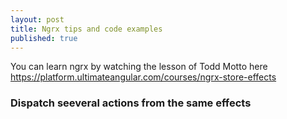 ```yaml
---
layout: post
title: Ngrx tips and code examples
published: true
---
```


You can learn ngrx by watching the lesson of Todd Motto here 
https://platform.ultimateangular.com/courses/ngrx-store-effects

### Dispatch seeveral actions from the same effects


